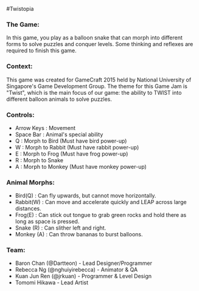 #Twistopia
				 
### The Game:
In this game, you play as a balloon snake that can morph into different forms to solve puzzles and conquer levels.
Some thinking and reflexes are required to finish this game.

### Context:
This game was created for GameCraft 2015 held by National University of Singapore's Game Development Group.
The theme for this Game Jam is "Twist", which is the main focus of our game: the ability to TWIST into different balloon animals to solve puzzles.

### Controls:
- Arrow Keys : Movement
- Space Bar : Animal's special ability
- Q : Morph to Bird (Must have bird power-up)
- W : Morph to Rabbit (Must have rabbit power-up)
- E : Morph to Frog (Must have frog power-up)
- R : Morph to Snake
- A : Morph to Monkey (Must have monkey power-up)

### Animal Morphs:
- Bird(Q) : Can fly upwards, but cannot move horizontally.
- Rabbit(W) : Can move and accelerate quickly and LEAP across large distances.
- Frog(E) : Can stick out tongue to grab green rocks and hold there as long as space is pressed.
- Snake (R) : Can slither left and right.
- Monkey (A) : Can throw bananas to burst balloons.

### Team:
- Baron Chan (@Dartteon) - Lead Designer/Programmer
- Rebecca Ng (@nghuiyirebecca) - Animator & QA
- Kuan Jun Ren (@jrkuan) - Programmer & Level Design
- Tomomi Hikawa - Lead Artist

